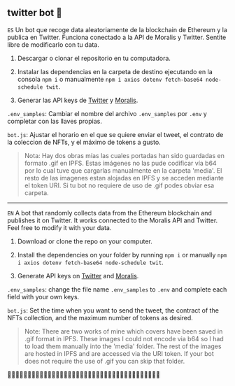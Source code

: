 ## twitter bot :robot:


`ES` 
Un bot que recoge data aleatoriamente de la blockchain de Ethereum y la publica en Twitter. Funciona conectado a la API de Moralis y Twitter. Sentite libre de modificarlo con tu data. 

1. Descargar o clonar el repositorio en tu computadora.

2. Instalar las dependencias en la carpeta de destino ejecutando en la consola `npm i` o manualmente `npm i axios dotenv fetch-base64 node-schedule twit`.

3. Generar las API keys de [Twitter](https://twitter.com/home) y [Moralis](https://moralis.io/). 

`.env_samples`: Cambiar el nombre del archivo `.env_samples` por `.env` y completar con las llaves propias.

`bot.js`: Ajustar el horario en el que se quiere enviar el tweet, el contrato de la coleccion de NFTs, y el máximo de tokens a gusto.

>Nota: Hay dos obras mías las cuales portadas han sido guardadas en formato .gif en IPFS. Estas imágenes no las pude codificar vía b64 por lo cual tuve que cargarlas manualmente en la carpeta 'media'. El resto de las imagenes estan alojadas en IPFS y se acceden mediante el token URI. Si tu bot no requiere de uso de .gif podes obviar esa carpeta.


---


`EN` 
A bot that randomly collects data from the Ethereum blockchain and publishes it on Twitter. It works connected to the Moralis API and Twitter. Feel free to modify it with your data. 

1. Download or clone the repo on your computer.

2. Install the dependencies on your folder by running `npm i` or manually `npm i axios dotenv fetch-base64 node-schedule twit`.

3. Generate API keys on [Twitter](https://twitter.com/home) and [Moralis](https://moralis.io/). 

`.env_samples`: change the file name `.env_samples` to `.env` and complete each field with your own keys.

`bot.js`: Set the time when you want to send the tweet, the contract of the NFTs collection, and the maximum number of tokens as desired.

>Note: There are two works of mine which covers have been saved in .gif format in IPFS. These images I could not encode via b64 so I had to load them manually into the 'media' folder. The rest of the images are hosted in IPFS and are accessed via the URI token. If your bot does not require the use of .gif you can skip that folder.

:satellite::satellite::satellite::satellite::satellite::satellite::satellite::satellite::satellite::satellite::satellite::satellite::satellite::satellite::satellite::satellite::satellite::satellite::satellite::satellite::satellite::satellite::satellite::satellite::satellite::satellite::satellite::satellite::satellite::satellite::satellite::satellite::satellite::satellite::satellite::satellite::satellite::satellite: